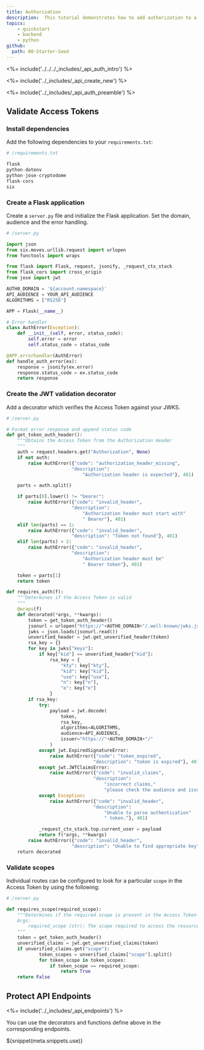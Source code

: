 ```yaml
---
title: Authorization
description:  This tutorial demonstrates how to add authorization to a Python API built with [Flask](http://flask.pocoo.org/).
topics:
    - quickstart
    - backend
    - python
github:
  path: 00-Starter-Seed
---
```


<%= include('../../../_includes/_api_auth_intro') %>

<%= include('../_includes/_api_create_new') %>

<%= include('../_includes/_api_auth_preamble') %>

## Validate Access Tokens

### Install dependencies

 Add the following dependencies to your `requirements.txt`:

```python
# /requirements.txt

flask
python-dotenv
python-jose-cryptodome
flask-cors
six
```

### Create a Flask application

Create a `server.py` file and initialize the Flask application. Set the domain, audience and the error handling.

```python
# /server.py

import json
from six.moves.urllib.request import urlopen
from functools import wraps

from flask import Flask, request, jsonify, _request_ctx_stack
from flask_cors import cross_origin
from jose import jwt

AUTH0_DOMAIN = '${account.namespace}'
API_AUDIENCE = YOUR_API_AUDIENCE
ALGORITHMS = ["RS256"]

APP = Flask(__name__)

# Error handler
class AuthError(Exception):
    def __init__(self, error, status_code):
        self.error = error
        self.status_code = status_code

@APP.errorhandler(AuthError)
def handle_auth_error(ex):
    response = jsonify(ex.error)
    response.status_code = ex.status_code
    return response
```

### Create the JWT validation decorator

Add a decorator which verifies the Access Token against your JWKS.

```python
# /server.py

# Format error response and append status code
def get_token_auth_header():
    """Obtains the Access Token from the Authorization Header
    """
    auth = request.headers.get("Authorization", None)
    if not auth:
        raise AuthError({"code": "authorization_header_missing",
                        "description":
                            "Authorization header is expected"}, 401)

    parts = auth.split()

    if parts[0].lower() != "bearer":
        raise AuthError({"code": "invalid_header",
                        "description":
                            "Authorization header must start with"
                            " Bearer"}, 401)
    elif len(parts) == 1:
        raise AuthError({"code": "invalid_header",
                        "description": "Token not found"}, 401)
    elif len(parts) > 2:
        raise AuthError({"code": "invalid_header",
                        "description":
                            "Authorization header must be"
                            " Bearer token"}, 401)

    token = parts[1]
    return token

def requires_auth(f):
    """Determines if the Access Token is valid
    """
    @wraps(f)
    def decorated(*args, **kwargs):
        token = get_token_auth_header()
        jsonurl = urlopen("https://"+AUTH0_DOMAIN+"/.well-known/jwks.json")
        jwks = json.loads(jsonurl.read())
        unverified_header = jwt.get_unverified_header(token)
        rsa_key = {}
        for key in jwks["keys"]:
            if key["kid"] == unverified_header["kid"]:
                rsa_key = {
                    "kty": key["kty"],
                    "kid": key["kid"],
                    "use": key["use"],
                    "n": key["n"],
                    "e": key["e"]
                }
        if rsa_key:
            try:
                payload = jwt.decode(
                    token,
                    rsa_key,
                    algorithms=ALGORITHMS,
                    audience=API_AUDIENCE,
                    issuer="https://"+AUTH0_DOMAIN+"/"
                )
            except jwt.ExpiredSignatureError:
                raise AuthError({"code": "token_expired",
                                "description": "token is expired"}, 401)
            except jwt.JWTClaimsError:
                raise AuthError({"code": "invalid_claims",
                                "description":
                                    "incorrect claims,"
                                    "please check the audience and issuer"}, 401)
            except Exception:
                raise AuthError({"code": "invalid_header",
                                "description":
                                    "Unable to parse authentication"
                                    " token."}, 401)

            _request_ctx_stack.top.current_user = payload
            return f(*args, **kwargs)
        raise AuthError({"code": "invalid_header",
                        "description": "Unable to find appropriate key"}, 401)
    return decorated
```

### Validate scopes

Individual routes can be configured to look for a particular `scope` in the Access Token by using the following:

```python
# /server.py

def requires_scope(required_scope):
    """Determines if the required scope is present in the Access Token
    Args:
        required_scope (str): The scope required to access the resource
    """
    token = get_token_auth_header()
    unverified_claims = jwt.get_unverified_claims(token)
    if unverified_claims.get("scope"):
            token_scopes = unverified_claims["scope"].split()
            for token_scope in token_scopes:
                if token_scope == required_scope:
                    return True
    return False
```

## Protect API Endpoints

<%= include('../_includes/_api_endpoints') %>

You can use the decorators and functions define above in the corresponding endpoints.

${snippet(meta.snippets.use)}
